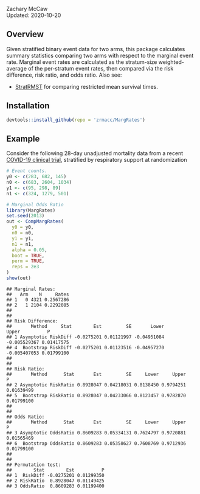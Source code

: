 Zachary McCaw <br>
Updated: 2020-10-20

## Overview

Given stratified binary event data for two arms, this package calculates summary statistics comparing two arms with respect to the marginal event rate. Marginal event rates are calculated as the stratum-size weighted-average of the per-stratum event rates, then compared via the risk difference, risk ratio, and odds ratio. Also see:

* [StratRMST](https://github.com/zrmacc/StratRMST) for comparing restricted mean survival times.

## Installation


```r
devtools::install_github(repo = 'zrmacc/MargRates')
```

## Example

Consider the following 28-day unadjusted mortality data from a recent [COVID-19 clinical trial](https://www.nejm.org/doi/full/10.1056/NEJMoa2021436), stratified by respiratory support at randomization


```r
# Event counts.
y0 <- c(283, 682, 145)
n0 <- c(683, 2604, 1034)
y1 <- c(95, 298, 89)
n1 <- c(324, 1279, 501)

# Marginal Odds Ratio
library(MargRates)
set.seed(2013)
out <- CompMargRates(
  y0 = y0,
  n0 = n0,
  y1 = y1,
  n1 = n1,
  alpha = 0.05,
  boot = TRUE,
  perm = TRUE,
  reps = 2e3
)
show(out)
```

```
## Marginal Rates:
##   Arm    N     Rates
## 1   0 4321 0.2567286
## 2   1 2104 0.2292085
## 
## 
## Risk Difference:
##       Method     Stat        Est         SE       Lower        Upper          P
## 1 Asymptotic RiskDiff -0.0275201 0.01121997 -0.04951084 -0.005529367 0.01417575
## 4  Bootstrap RiskDiff -0.0275201 0.01123516 -0.04957270 -0.005407053 0.01799100
## 
## 
## Risk Ratio:
##       Method      Stat       Est         SE     Lower     Upper          P
## 2 Asymptotic RiskRatio 0.8928047 0.04218031 0.8138450 0.9794251 0.01639499
## 5  Bootstrap RiskRatio 0.8928047 0.04233066 0.8123457 0.9782870 0.01799100
## 
## 
## Odds Ratio:
##       Method      Stat       Est         SE     Lower     Upper          P
## 3 Asymptotic OddsRatio 0.8609283 0.05334131 0.7624797 0.9720881 0.01565469
## 6  Bootstrap OddsRatio 0.8609283 0.05358627 0.7608769 0.9712936 0.01799100
## 
## 
## Permutation test:
##        Stat        Est          P
## 1  RiskDiff -0.0275201 0.01299350
## 2 RiskRatio  0.8928047 0.01149425
## 3 OddsRatio  0.8609283 0.01199400
```

